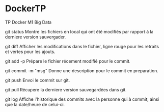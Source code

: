 # DockerTP
TP Docker M1 Big Data

git status
Montre les fichiers en local qui ont été modifiés par rapport à la derniere version sauvergader.

git diff
Afficher les modifications dans le fichier, ligne rouge pour les retraits et vertes pour les ajouts.

git add -p
Prépare le fichier récement modifié pour le commit.

git commit -m "msg"
Donne une description pour le commit en preparation.

git push
Envoi le commit sur git.

git pull
Récupere la derniere version sauvegardées dans git.

git log
Affiche l'historique des commits avec la personne qui à commit, ainsi que la date/heure de celui-ci.
